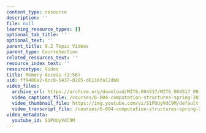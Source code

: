 ```yaml
---
content_type: resource
description: ''
file: null
learning_resource_types: []
optional_tab_title: ''
optional_text: ''
parent_title: 9.2 Topic Videos
parent_type: CourseSection
related_resources_text: ''
resource_index_text: ''
resourcetype: Video
title: Memory Access (2:56)
uid: ff9486a2-6cc8-5437-8285-d6116fa12db0
video_files:
  archive_url: https://archive.org/download/MIT6.004S17/MIT6_004S17_09-02-07_300k.mp4
  video_captions_file: /courses/6-004-computation-structures-spring-2017/4b1632aa647752948bfe4e61d425ec98_S1PUUyVdC9M.vtt
  video_thumbnail_file: https://img.youtube.com/vi/S1PUUyVdC9M/default.jpg
  video_transcript_file: /courses/6-004-computation-structures-spring-2017/404d037b1649e863255af50f38a2302b_S1PUUyVdC9M.pdf
video_metadata:
  youtube_id: S1PUUyVdC9M
---
```

